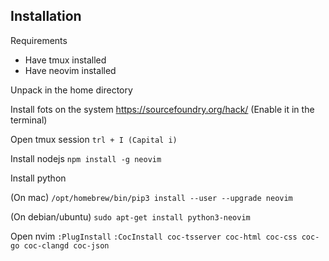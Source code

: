 ## Installation
 Requirements
 - Have tmux installed
 - Have neovim installed

Unpack in the home directory

Install fots on the system
 https://sourcefoundry.org/hack/ (Enable it in the terminal)


Open tmux session
```trl + I (Capital i)```

Install nodejs 
 ```npm install -g neovim```

Install python

(On mac)
 ```/opt/homebrew/bin/pip3 install --user --upgrade neovim```

(On debian/ubuntu)
 ```sudo apt-get install python3-neovim```

Open nvim
 ```:PlugInstall```
 ```:CocInstall coc-tsserver coc-html coc-css coc-go coc-clangd coc-json```
